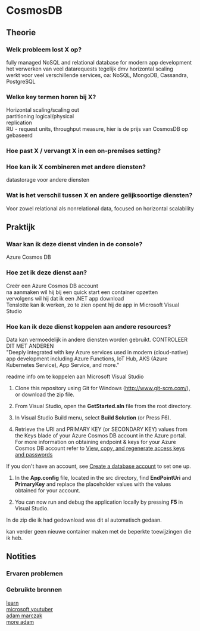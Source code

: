 # CosmosDB

## Theorie
### Welk probleem lost X op?
fully managed NoSQL and relational database for modern app development  
het verwerken van veel datarequests tegelijk dmv horizontal scaling  
werkt voor veel verschillende services, oa: NoSQL, MongoDB, Cassandra, PostgreSQL  

### Welke key termen horen bij X?
Horizontal scaling/scaling out  
partitioning logical/physical  
replication  
RU - request units, throughput measure, hier is de prijs van CosmosDB op gebaseerd  

### Hoe past X / vervangt X in een on-premises setting?

### Hoe kan ik X combineren met andere diensten?
datastorage voor andere diensten  

### Wat is het verschil tussen X en andere gelijksoortige diensten?
Voor zowel relational als nonrelational data, focused on horizontal scalability  

## Praktijk
### Waar kan ik deze dienst vinden in de console?
Azure Cosmos DB  

### Hoe zet ik deze dienst aan?
Creër een Azure Cosmos DB account  
na aanmaken wil hij bij een quick start een container opzetten  
vervolgens wil hij dat ik een .NET app download  
Tenslotte kan ik werken, zo te zien opent hij de app in Microsoft Visual Studio  

### Hoe kan ik deze dienst koppelen aan andere resources?
Data kan vermoedelijk in andere diensten worden gebruikt. CONTROLEER DIT MET ANDEREN  
"Deeply integrated with key Azure services used in modern (cloud-native) app development including Azure Functions, IoT Hub, AKS (Azure Kubernetes Service), App Service, and more."  

readme info om te koppelen aan Microsoft Visual Studio  
1. Clone this repository using Git for Windows (http://www.git-scm.com/), or download the zip file.  

1. From Visual Studio, open the **GetStarted.sln** file from the root directory.  

1. In Visual Studio Build menu, select **Build Solution** (or Press F6).   

1. Retrieve the URI and PRIMARY KEY (or SECONDARY KEY) values from the Keys blade of your Azure Cosmos DB account in the Azure portal. For more information on obtaining endpoint & keys for your Azure Cosmos DB account refer to [View, copy, and regenerate access keys and passwords](https://docs.microsoft.com/en-us/azure/cosmos-db/manage-account#keys)  

If you don't have an account, see [Create a database account](https://docs.microsoft.com/azure/cosmos-db/create-sql-api-dotnet#create-a-database-account) to set one up.  

1. In the **App.config** file, located in the src directory, find **EndPointUri** and **PrimaryKey** and replace the placeholder values with the values obtained for your account.  

    <add key="EndPointUri" value="~your Azure Cosmos DB endpoint here~" />  
    <add key="PrimaryKey" value="~your auth key here~" />  

1. You can now run and debug the application locally by pressing **F5** in Visual Studio.  

In de zip die ik had gedownload was dit al automatisch gedaan.  

kan verder geen nieuwe container maken met de beperkte toewijzingen die ik heb.  

## Notities

### Ervaren problemen

### Gebruikte bronnen
[learn](https://learn.microsoft.com/en-us/azure/cosmos-db/introduction)  
[microsoft youtuber](https://www.youtube.com/watch?v=Jvgh64rvdXU&list=PLLasX02E8BPDd2fKwLCHnmWoyo4bL-oKr)  
[adam marczak](https://www.youtube.com/watch?v=R_Fi59j6BMo)  
[more adam](https://www.youtube.com/watch?v=RqD4nMyBazU&list=PLGjZwEtPN7j-Q59JYso3L4_yoCjj2syrM&index=13)